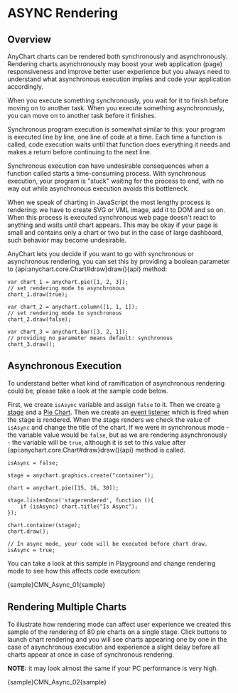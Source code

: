 # ASYNC Rendering

## Overview

AnyChart charts can be rendered both synchronously and asynchronously. Rendering charts asynchronously may boost your web application (page) responsiveness and improve better user experience but you always need to understand what asynchronous execution implies and code your application accordingly.

When you execute something synchronously, you wait for it to finish before moving on to another task. When you execute something asynchronously, you can move on to another task before it finishes.

Synchronous program execution is somewhat similar to this: your program is executed line by line, one line of code at a time. Each time a function is called, code execution waits until that function does everything it needs and makes a return before continuing to the next line.
 
Synchronous execution can have undesirable consequences when a function called starts a time-consuming process.  With synchronous execution, your program is "stuck" waiting for the process to end, with no way out while asynchronous execution avoids this bottleneck. 

When we speak of charting in JavaScript the most lengthy process is rendering: we have to create SVG or VML image, add it to DOM and so on. When this process is executed synchronous web page doesn't react to anything and waits until chart appears. This may be okay if your page is small and contains only a chart or two but in the case of large dashboard, such behavior may become undesirable.

AnyChart lets you decide if you want to go with synchronous or asynchronous rendering, you can set this by providing a boolean parameter to {api:anychart.core.Chart#draw}draw(){api} method:

```
var chart_1 = anychart.pie([1, 2, 3]);
// set rendering mode to asynchronous
chart_1.draw(true);

var chart_2 = anychart.column([1, 1, 1]);
// set rendering mode to synchronous
chart_2.draw(false);  

var chart_3 = anychart.bar([3, 2, 1]);
// providing no parameter means default: synchronous
chart_3.draw();  
```

## Asynchronous Execution

To understand better what kind of ramification of asynchronous rendering could be, please take a look at the sample code below. 

First, we create `isAsync` variable and assign `false` to it. Then we create [a stage](../Dashboards/Stage-Based_Layout) and a [Pie Chart](../Basic_Charts/Pie_Chart). Then we create an [event listener](Event_Listeners) which is fired when the stage is rendered. When the stage renders we check the value of `isAsync` and change the title of the chart. If we were in synchronous mode - the variable value would be `false`, but as we are rendering asynchronously - the variable will be `true`, although it is set to this value after {api:anychart.core.Chart#draw}draw(){api} method is called.

```
isAsync = false;

stage = anychart.graphics.create("container");

chart = anychart.pie([15, 16, 30]);

stage.listenOnce('stagerendered', function (){
    if (isAsync) chart.title("Is Async");
});

chart.container(stage);
chart.draw();

// In async mode, your code will be executed before chart draw.
isAsync = true;
```

You can take a look at this sample in Playground and change rendering mode to see how this affects code execution:

{sample}CMN\_Async\_01{sample}

## Rendering Multiple Charts

To illustrate how rendering mode can affect user experience we created this sample of the rendering of 80 pie charts on a single stage. Click buttons to launch chart rendering and you will see charts appearing one by one in the case of asynchronous execution and experience a slight delay before all charts appear at once in case of synchronous rendering.

**NOTE:** it may look almost the same if your PC performance is very high.

{sample}CMN\_Async\_02{sample}